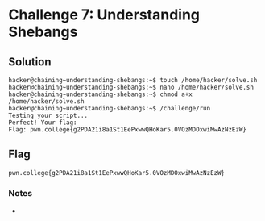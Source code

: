 # Challenge 7: Understanding Shebangs

## Solution

```
hacker@chaining~understanding-shebangs:~$ touch /home/hacker/solve.sh
hacker@chaining~understanding-shebangs:~$ nano /home/hacker/solve.sh
hacker@chaining~understanding-shebangs:~$ chmod a+x /home/hacker/solve.sh
hacker@chaining~understanding-shebangs:~$ /challenge/run
Testing your script...
Perfect! Your flag:
Flag: pwn.college{g2PDA21i8a1St1EePxwwQHoKar5.0VOzMDOxwiMwAzNzEzW}
```
## Flag
`pwn.college{g2PDA21i8a1St1EePxwwQHoKar5.0VOzMDOxwiMwAzNzEzW}`
### Notes
-